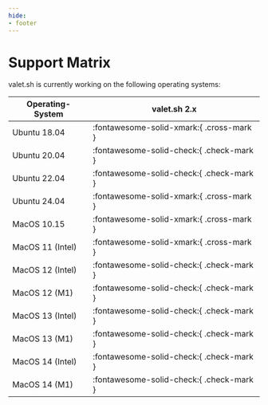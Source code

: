 ```yaml
---
hide:
- footer
---
```


# Support Matrix

valet.sh is currently working on the following operating systems:

| Operating-System | valet.sh 2.x                            |
|------------------|-----------------------------------------|
| Ubuntu 18.04     | :fontawesome-solid-xmark:{ .cross-mark } |
| Ubuntu 20.04     | :fontawesome-solid-check:{ .check-mark } |
| Ubuntu 22.04     | :fontawesome-solid-check:{ .check-mark } |
| Ubuntu 24.04     | :fontawesome-solid-xmark:{ .cross-mark } |
| MacOS 10.15      | :fontawesome-solid-xmark:{ .cross-mark } |
| MacOS 11 (Intel) | :fontawesome-solid-xmark:{ .cross-mark } |
| MacOS 12 (Intel) | :fontawesome-solid-check:{ .check-mark } |
| MacOS 12 (M1)    | :fontawesome-solid-check:{ .check-mark } |
| MacOS 13 (Intel) | :fontawesome-solid-check:{ .check-mark } |
| MacOS 13 (M1)    | :fontawesome-solid-check:{ .check-mark } |
| MacOS 14 (Intel) | :fontawesome-solid-check:{ .check-mark } |
| MacOS 14 (M1)    | :fontawesome-solid-check:{ .check-mark } |
